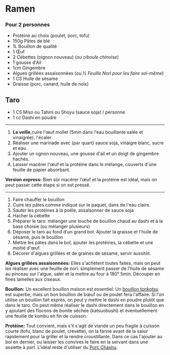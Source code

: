 # Ramen

### Pour 2 personnes

- Protéine au choix (poulet, porc, tofu)
- 150g Pâtes de blé
- 1L Bouillon de qualité
- 1 Œuf
- 2 Cébettes (oignon nouveau) (*ou ciboule chinoise*)
- 1 gousse d'Ail
- 1cm Gingembre
- Algues grillées assaisonnées (*ou ½ Feuille Nori pour les faire soi-même*)
- 1 CS Huile de sésame
- Graisse (porc, canard, huile de noix)

## Taro

- 1 CS Miso ou Tahini ou Shoyu (sauce soja) / personne
- 1 cc Dashi en poudre

---

1. **La veille**,cuire l'œuf mollet (5min dans l'eau bouillante salée et vinaigrée), l'écaler.
2. Réaliser une marinade avec (par quart) sauce soja, vinaigre blanc, sucre et eau.
3. Ajouter un ognon nouveau, une gousse d'ail et un doigt de gingembre hachés.
4. Laisser macérer l'œuf et la protéine dans le mélange, couverts d'une feuille de papier absorbant.

**Version express:** Bien sûr macérer l'œuf et la protéine est idéal, mais on peut passer cette étape si on est pressé.

--- 

1. Faire chauffer le bouillon
2. Cuire les pâtes comme indiqué sur le paquet, dans de l'eau claire.
3. Sauter les protéines à la poêle, assaisonner de sauce soja
4. Hacher la cébette
5. Préparer le taro: mélanger une louche de bouillon chaud au dashi et à la base choisie (ou mélanger plusieurs)
6. Déposer le taro au fond d'un grand bol. Ajouter la graisse et l'huile de sésame, puis le bouillon
7. Mettre les pâtes dans le bol, ajouter les protéines, la cébette et une moitié d'œuf.
8. Décorer d'algues grillées et de graines de sésame, servir aussitôt.


**Algues grillées assaisonnées:** Elles s'achètent toutes faites, mais on peut les réaliser avec une feuille de nori:
simplement passer de l'huile de sésame au pinceau sur l'algue, saler et la mettre au four à 180° 5min.
Découper en fines lamelles aux ciseaux.


**Bouillon:** Un excellent bouillon maison est essentiel. Un [bouillon tonkotsu](bouillon-tonkotsu.md) est superbe,
mais un bon bouillon de bœuf ou de poulet fera l'affaire. Si l'on utilise un bouillon fait exprès, on peut y mettre
le dashi en poudre plutôt que dans le taro. On peut même réaliser le dashi directement dans le bouillon en y ajoutant
des flocons de bonite séchée (katsuobushi) et éventuellement une feuille de kombu en fin de cuisson.


**Protéine:** Tout convient, mais s'il s'agit de viande un peu fragile à cuisson courte (tofu, blanc de poulet, crevette),
on la farine avant de la saisir rapidement pour la griller et la rendre croustillante.
Dans ce cas l'ajouter au bol en dernier, ou laisser les convives le faire en la servant dans une assiette à part.
L'idéal reste d'utiliser du [Porc Chashu](porc-chashu.md).
